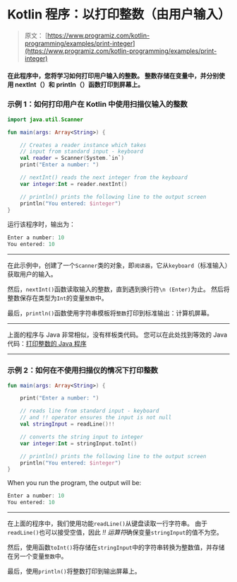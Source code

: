 # Kotlin 程序：以打印整数（由用户输入）

> 原文： [https://www.programiz.com/kotlin-programming/examples/print-integer](https://www.programiz.com/kotlin-programming/examples/print-integer)

#### 在此程序中，您将学习如何打印用户输入的整数。 整数存储在变量中，并分别使用 nextInt（）和 println（）函数打印到屏幕上。

### 示例 1：如何打印用户在 Kotlin 中使用扫描仪输入的整数

```kt
import java.util.Scanner

fun main(args: Array<String>) {

    // Creates a reader instance which takes
    // input from standard input - keyboard
    val reader = Scanner(System.`in`)
    print("Enter a number: ")

    // nextInt() reads the next integer from the keyboard
    var integer:Int = reader.nextInt()

    // println() prints the following line to the output screen
    println("You entered: $integer")
}
```

运行该程序时，输出为：

```kt
Enter a number: 10
You entered: 10
```

* * *

在此示例中，创建了一个`Scanner`类的对象，即`阅读器`，它从`keyboard`（标准输入）获取用户的输入。

然后，`nextInt()`函数读取输入的整数，直到遇到换行符`\n (Enter)`为止。 然后将整数保存在类型为`Int`的变量`整数`中。

最后，`println()`函数使用字符串模板将`整数`打印到标准输出：计算机屏幕。

* * *

上面的程序与 Java 非常相似，没有样板类代码。 您可以在此处找到等效的 Java 代码：[打印整数的 Java 程序](/java-programming/examples/print-integer "How to print an Integer in Java")

* * *

### 示例 2：如何在不使用扫描仪的情况下打印整数

```kt
fun main(args: Array<String>) {

    print("Enter a number: ")

    // reads line from standard input - keyboard
    // and !! operator ensures the input is not null
    val stringInput = readLine()!!

    // converts the string input to integer
    var integer:Int = stringInput.toInt()

    // println() prints the following line to the output screen
    println("You entered: $integer")
}
```

When you run the program, the output will be:

```kt
Enter a number: 10
You entered: 10
```

* * *

在上面的程序中，我们使用功能`readLine()`从键盘读取一行字符串。 由于`readLine()`也可以接受空值，因此 *!! 运算符*确保变量`stringInput`的值不为空。

然后，使用函数`toInt()`将存储在`stringInput`中的字符串转换为整数值，并存储在另一个变量`整数`中。

最后，使用`println()`将整数打印到输出屏幕上。